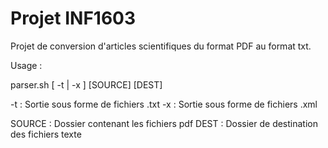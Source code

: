 # Projet INF1603
Projet de conversion d'articles scientifiques du format PDF au format txt.

Usage :

parser.sh [ -t | -x ] [SOURCE] [DEST]


-t : Sortie sous forme de fichiers .txt
-x : Sortie sous forme de fichiers .xml

SOURCE : Dossier contenant les fichiers pdf
DEST : Dossier de destination des fichiers texte



